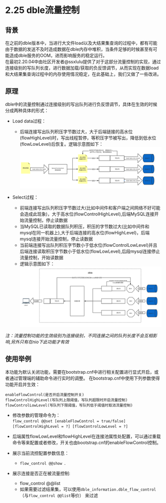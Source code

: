 # 2.25 dble流量控制
## 背景
   在之前的dble版本中，当进行大文件load以及大结果集查询的过程中，都有可能由于数据的发送不及时造成数据在dble内存中堆积，当条件足够的时候甚至有可能造成dble服务的OOM，进而影响服务的稳定运行。   
  在最初2.20.04中由社区开发者@ssxlulu提供了对于这部分流量控制的实现，通过连接级别的写队列长度，进行数据加载/获取的负反馈调节，从而实现在数据load和大结果集查询过程中的内存使用情况稳定，在此基础上，我们又做了一些改进。
 

## 原理

dble中的流量控制通过连接级别的写出队列进行负反馈调节，具体在生效的时候分成两种具体的形式：
+ Load data过程：
    - 后端连接写出队列积压字节数过大，大于后端链接的高水位(flowHighLevel)时，写出线程暂停，等积压字节被写出，降低到低水位(flowLowLevel)后恢复。逻辑示意图如下：  
![实现逻辑](pic/2.25_flow_control_load.png)

+ Select过程：
    - 前端连接写出队列积压字节数过大(比如中间件和客户端之间网络不好可能会造成此现象)，大于高水位(flowControlHighLevel),后端MySQL连接开始流量控制，停止读数据
    - 当MySQL已读取的数据队列积压，积压的字节数过大(比如中间件和mysql在同一机器上),大于后端连接的高水位(flowHighLevel)，后端mysql连接开始流量控制，停止读数据
	- 当前端连接写出队列积压字节数小于低水位(flowControlLowLevel)并且后端连接读取积压字节数小于低水位(flowLowLevel),后段mysql连接停止流量控制，开始读数据
    - 逻辑示意图如下：  
![实现逻辑](pic/2.25_flow_control_select.png)    

*注：流量控制功能的生效级别为连接级别，不同连接之间的队列长度不会互相影响,另外只有在nio下此功能才有效*


## 使用举例
 
本功能为默认关闭功能，需要在bootstrap.cnf中进行相关配置进行显式开启，或者通过管理端的辅助命令进行实时的调整。 
在bootstrap.cnf中使用下列参数使得功能开启并生效：
```
enableFlowControl(是否开启流量控制开关)
flowControlHighLevel(写队列上限阈值，写队列超限时开启流量控制)
flowControlLowLevel(写队列下限阈值，写队列低于阈值时取消流量控制)
```

+ 修改参数的管理命令为：   
`flow_control @@set [enableFlowControl = true/false] [flowControlHighLevel = ?] [flowControlLowLevel = ?]`

+ 后端属性flowLowLevel和flowHighLevel在连接池属性处配置，可以通过重载命令等来配置或者修改，开关也由bootstrap.cnf的enableFlowControl控制。     

+ 展示当前流控配置参数信息：
    - `flow_control @@show `.  

+ 展示连接是否正在被流量控制:
    - flow_control @@list 
    -  如果需要过滤结果集，可以使用`dble_information.dble_flow_control`（与`flow_control @@list`等价） 来过滤 

